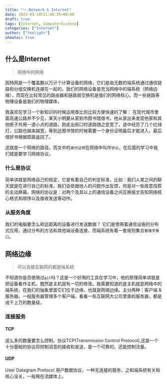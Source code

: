 ```yaml
---
title: "一.Network & Internet"
date: 2023-03-10T21:08:35+08:00
draft: true
tags: [Internet, ComputerScience]
categories: ["Internet"]
author: ["Yeelight"]
showtoc: true
---
```


## 什么是Internet

> 网络中的网络

因特网是一个覆盖数以万计个计算设备的网络，它们是由无数的端系统通过通信链路和分组交换机连接在一起的，我们的网络设备是充当网络中的端系统（网络边缘），而现在比较常见的路由器和链路层交换机是我们的网络核心，而一些链路等物理设备是我们的物理媒体。

我喜欢在学习一个新知识的时候运用类比则比较方便快速的了解：
在现代城市里面高速公路并不少见，某天小明要从家到市图书馆借书，他从家出来发现他家和其他房子共用一道小点的道路，刚走出街口时道路随之变宽了，途中经历了几个红绿灯，公路也越来越宽，等到达图书馆的时候需要一个身份证明最后才能进入，最后借好书根据原路返回了。

这就是一个网络的路径，而文中的`身份证明`在网络中叫作`协议`，在后面的学习中我们就是要学习网络协议。

### 什么是协议

简单讲就是网络自己的规定，它是有着自己的判定标准，比如：我们人类之间的聊天就是在进行自己的标准，我们会依据他人的问题作出反馈，但是对一些故意找茬的主动屏蔽。网络的协议是：对两个及其以上的通信设备之间互换报文告知网络核心格式和顺序以及接收发送等动作。

### 从服务角度

我们的电脑要怎么和远距离的设备进行发送数据？
它们是使用着通信设施的分布式应用，通过分布的方法和其他端设备连接，而端系统有着一套规则集合`套接字接口`。

## 网络边缘

> 可以连接互联网的都是端系统

不知道你是否使用过`git`吗？这是一个好用的工具在学习中，他的原理简单讲就是把设备看作主机，既然是主机就有一切的修改。我需要知道的是主机就是网络中的端系统，在我们的抽象里面它们位于边缘，也就是网络边缘。主分两种：客户端 & 服务器。一般服务器管理多个客户端。看看一些互联网大公司里面的服务器，都是成千上万的数量级。

### 连接服务

#### TCP

这么多的数量要怎么控制，协议TCP(Transmission Control Protocol),这是一个十分基础的协议将控制消息的接收和发送，是一个可靠的，还能控制流量。

#### UDP

User Datagram Protocol 用户数据协议，一种无连接的服务，之和端系统有关和核心没关，一般用在流媒体上。
